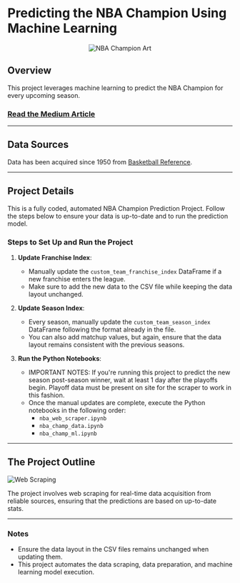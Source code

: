 # Predicting the NBA Champion Using Machine Learning

<p align="center">
  <img src="https://github.com/allenjake440/NBA_Champion/assets/134075534/b7d724d9-5452-45d2-abac-81128c34a8f6" alt="NBA Champion Art">
</p>

## Overview

This project leverages machine learning to predict the NBA Champion for every upcoming season.

### [Read the Medium Article](https://medium.com/@allenjake440/predicting-the-nba-champion-with-machine-learning-25e3a45a82f9)

---

## Data Sources

Data has been acquired since 1950 from [Basketball Reference](https://www.basketball-reference.com/about/glossary.html).

---

## Project Details

This is a fully coded, automated NBA Champion Prediction Project. Follow the steps below to ensure your data is up-to-date and to run the prediction model.

### Steps to Set Up and Run the Project

1. **Update Franchise Index**:
   - Manually update the `custom_team_franchise_index` DataFrame if a new franchise enters the league.
   - Make sure to add the new data to the CSV file while keeping the data layout unchanged.

2. **Update Season Index**:
   - Every season, manually update the `custom_team_season_index` DataFrame following the format already in the file.
   - You can also add matchup values, but again, ensure that the data layout remains consistent with the previous seasons.

3. **Run the Python Notebooks**:
   - IMPORTANT NOTES: If you're running this project to predict the new season post-season winner, wait at least 1 day after the playoffs begin. Playoff data must be present on site for the scraper to work in this fashion.
   - Once the manual updates are complete, execute the Python notebooks in the following order:
     - `nba_web_scraper.ipynb`
     - `nba_champ_data.ipynb`
     - `nba_champ_ml.ipynb`

---

## The Project Outline

![Web Scraping](https://github.com/user-attachments/assets/2bef75b4-47e0-4ace-afe3-680b3ced56ef)

The project involves web scraping for real-time data acquisition from reliable sources, ensuring that the predictions are based on up-to-date stats.

---

### Notes

- Ensure the data layout in the CSV files remains unchanged when updating them.
- This project automates the data scraping, data preparation, and machine learning model execution.
